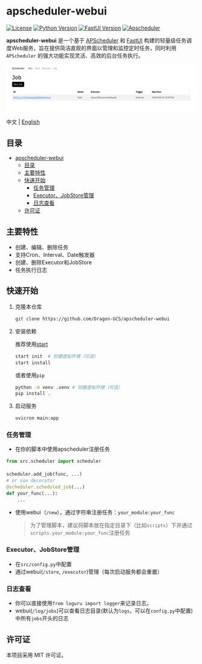 # apscheduler-webui

[![License](https://img.shields.io/badge/License-MIT-blue.svg)](LICENSE) [![Python Version](https://img.shields.io/badge/Python-3.10%2B-green.svg)](https://www.python.org/downloads/release/python-380/) [![FastUI Version](https://img.shields.io/badge/FastUI-orange.svg)](https://fastui.fastapi.tiangolo.com/) [![Apscheduler](https://img.shields.io/badge/APScheduler-3.x-blue.svg)](https://github.com/agronholm/apscheduler)

**apscheduler-webui** 是一个基于 [APScheduler](https://github.com/agronholm/apscheduler) 和 [FastUI](https://fastui.fastapi.tiangolo.com/) 构建的轻量级任务调度Web服务，旨在提供简洁直观的界面以管理和监控定时任务，同时利用 `APScheduler` 的强大功能实现灵活、高效的后台任务执行。

![screenshot](./pictures/screenshot.png)

中文 | [English](README_en.md)

## 目录

- [apscheduler-webui](#apscheduler-webui)
  - [目录](#目录)
  - [主要特性](#主要特性)
  - [快速开始](#快速开始)
    - [任务管理](#任务管理)
    - [Executor、JobStore管理](#executorjobstore管理)
    - [日志查看](#日志查看)
  - [许可证](#许可证)

## 主要特性

- 创建、编辑、删除任务
- 支持Cron、Interval、Date触发器
- 创建、删除Executor和JobStore
- 任务执行日志

## 快速开始

1. 克隆本仓库

    ```bash
    git clone https://github.com/Dragon-GCS/apscheduler-webui
    ```

2. 安装依赖

    推荐使用[start](https://github.com/Dragon-GCS/start)

    ```bash
    start init  # 创建虚拟环境（可选）
    start install
    ```

    或者使用`pip`

    ```bash
    python -m venv .venv # 创建虚拟环境（可选）
    pip install .
    ```

3. 启动服务

    ```bash
    uvicron main:app
    ```

### 任务管理

- 在你的脚本中使用apscheduler注册任务

```python
from src.scheduler import scheduler

scheduler.add_job(func, ...)
# or use decorator
@scheduler.scheduled_job(...)
def your_func(...):
    ...
```

- 使用webui（`/new`），通过字符串注册任务：`your_module:your_func`
  > 为了管理脚本，建议将脚本放在指定目录下（比如`scripts`）下并通过`scripts.your_module:your_func`注册任务

### Executor、JobStore管理

- 在`src/config.py`中配置
- 通过webui(`/store`, `/executor`)管理（每次启动服务都会重置）

### 日志查看

- 你可以直接使用`from loguru import logger`来记录日志。
- webui(`/log/jobs`)可以查看日志目录(默认为`logs`，可以在`config.py`中配置)中所有`jobs`开头的日志

## 许可证

本项目采用 MIT 许可证。
